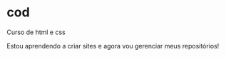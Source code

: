 # cod
 Curso de html e css
 
 Estou aprendendo a criar sites e agora vou gerenciar meus repositórios!